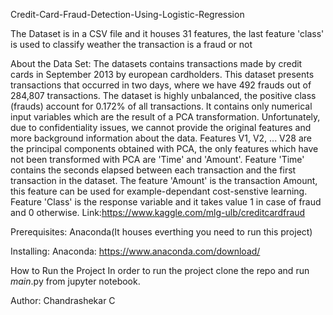 Credit-Card-Fraud-Detection-Using-Logistic-Regression

The Dataset is in a CSV file and it houses 31 features, the last feature 'class' is used to classify weather the transaction is a fraud or not

About the Data Set:
The datasets contains transactions made by credit cards in September 2013 by european cardholders. This dataset presents transactions that occurred in two days, where we have 492 frauds out of 284,807 transactions. The dataset is highly unbalanced, the positive class (frauds) account for 0.172% of all transactions.
It contains only numerical input variables which are the result of a PCA transformation. Unfortunately, due to confidentiality issues, we cannot provide the original features and more background information about the data. Features V1, V2, ... V28 are the principal components obtained with PCA, the only features which have not been transformed with PCA are 'Time' and 'Amount'. Feature 'Time' contains the seconds elapsed between each transaction and the first transaction in the dataset. The feature 'Amount' is the transaction Amount, this feature can be used for example-dependant cost-senstive learning. Feature 'Class' is the response variable and it takes value 1 in case of fraud and 0 otherwise.
Link:https://www.kaggle.com/mlg-ulb/creditcardfraud

Prerequisites:
Anaconda(It houses everthing you need to run this project)

Installing:
Anaconda: https://www.anaconda.com/download/

How to Run the Project
In order to run the project clone the repo and run _main_.py from jupyter notebook.

Author:
Chandrashekar C

